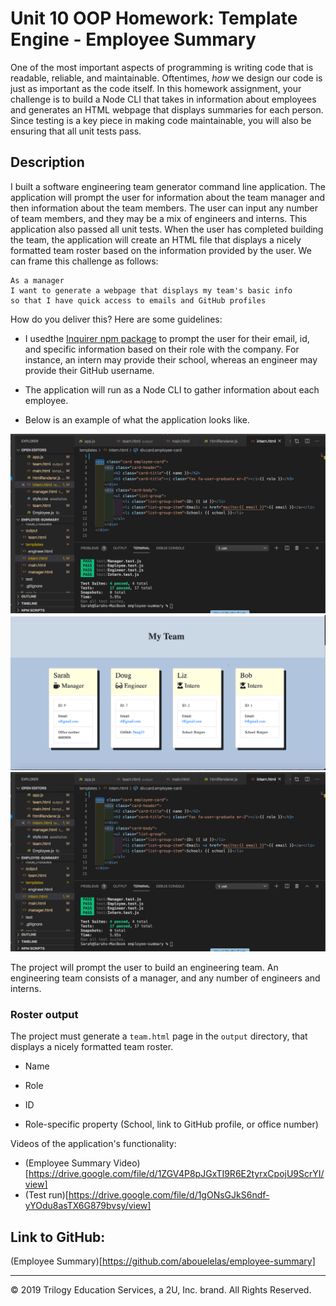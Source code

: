 # Unit 10 OOP Homework: Template Engine - Employee Summary

One of the most important aspects of programming is writing code that is readable, reliable, and maintainable. Oftentimes, *how* we design our code is just as important as the code itself. In this homework assignment, your challenge is to build a Node CLI that takes in information about employees and generates an HTML webpage that displays summaries for each person. Since testing is a key piece in making code maintainable, you will also be ensuring that all unit tests pass.


## Description

I built a software engineering team generator command line application. The application will prompt the user for information about the team manager and then information about the team members. The user can input any number of team members, and they may be a mix of engineers and interns. This application also passed all unit tests. When the user has completed building the team, the application will create an HTML file that displays a nicely formatted team roster based on the information provided by the user. We can frame this challenge as follows:

```
As a manager
I want to generate a webpage that displays my team's basic info
so that I have quick access to emails and GitHub profiles
```

How do you deliver this? Here are some guidelines:

* I usedthe  [Inquirer npm package](https://github.com/SBoudrias/Inquirer.js/) to prompt the user for their email, id, and specific information based on their role with the company. For instance, an intern may provide their school, whereas an engineer may provide their GitHub username.

* The application will run as a Node CLI to gather information about each employee.

* Below is an example of what the application looks like. 

![EmployeeSummary 1](https://github.com/abouelelas/employee-summary/blob/master/Assets/Employee-SummarySS-test-run.png)
![EmployeeSummary 2](/assets/Employee-SummarySS2.png)
![EmployeeSummary 3](/assets/Employee-SummarySS-test-run.png)


The project will prompt the user to build an engineering team. An engineering
team consists of a manager, and any number of engineers and interns.

### Roster output

The project must generate a `team.html` page in the `output` directory, that displays a nicely formatted team roster. 
  * Name

  * Role

  * ID

  * Role-specific property (School, link to GitHub profile, or office number)

Videos of the application's functionality:
 * (Employee Summary Video)[https://drive.google.com/file/d/1ZGV4P8pJGxTI9R6E2tyrxCpojU9ScrYI/view]
  * (Test run)[https://drive.google.com/file/d/1gONsGJkS6ndf-yYOdu8asTX6G879bvsy/view]

## Link to GitHub:
(Employee Summary)[https://github.com/abouelelas/employee-summary]





- - -
© 2019 Trilogy Education Services, a 2U, Inc. brand. All Rights Reserved.

